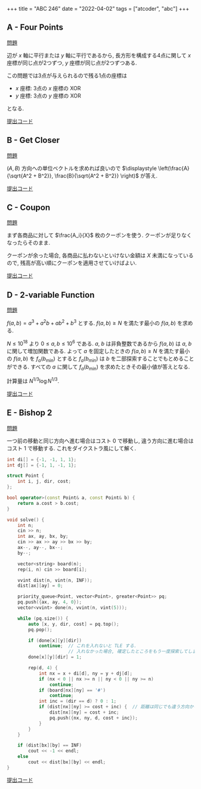 +++
title = "ABC 246"
date = "2022-04-02"
tags = ["atcoder", "abc"]
+++

## A - Four Points

[問題](https://atcoder.jp/contests/abc246/tasks/abc246_a)

辺が $x$ 軸に平行または $y$ 軸に平行であるから, 長方形を構成する4点に関して
$x$ 座標が同じ点が2つずつ, $y$ 座標が同じ点が2つずつある.

この問題では3点が与えられるので残る1点の座標は

- $x$ 座標: 3点の $x$ 座標の XOR
- $y$ 座標: 3点の $y$ 座標の XOR

となる.

[提出コード](https://atcoder.jp/contests/abc246/submissions/30673485)

## B - Get Closer

[問題](https://atcoder.jp/contests/abc246/tasks/abc246_b)

$(A, B)$ 方向への単位ベクトルを求めれば良いので $\displaystyle \left(\frac{A}{\sqrt{A^2 + B^2}}, \frac{B}{\sqrt{A^2 + B^2}} \right)$ が答え.

[提出コード](https://atcoder.jp/contests/abc246/submissions/30707352)

## C - Coupon

[問題](https://atcoder.jp/contests/abc246/tasks/abc246_c)

まず各商品に対して $\frac{A_i}{X}$ 枚のクーポンを使う. クーポンが足りなくなったらそのまま.

クーポンが余った場合, 各商品に払わないといけない金額は $X$ 未満になっているので, 残高が高い順にクーポンを適用させていけばよい.

[提出コード](https://atcoder.jp/contests/abc246/submissions/30707578)

## D - 2-variable Function

[問題](https://atcoder.jp/contests/abc246/tasks/abc246_d)

$f(a,b) = a^3 + a^2b + ab^2 + b^3$ とする.
$f(a,b) \geq N$ を満たす最小の $f(a, b)$ を求める.

$N \leq 10^{18}$ より $0 \leq a, b \leq 10^6$ である.
$a$, $b$ は非負整数であるから $f(a,b)$ は $a$, $b$ に関して増加関数である.
よって $a$ を固定したときの $f(a, b) \geq N$ を満たす最小の $f(a, b)$ を $f_a(b_{\mathrm{min}})$ とすると $f_a(b_{\mathrm{min}})$ は $b$ を二部探索することでもとめることができる.
すべての $a$ に関して $f_a(b_{\mathrm{min}})$ を求めたときその最小値が答えとなる.

計算量は $N^{1/3} \log N^{1/3}$.

[提出コード](https://atcoder.jp/contests/abc246/submissions/30652716)

## E - Bishop 2

[問題](https://atcoder.jp/contests/abc246/tasks/abc246_e)

一つ前の移動と同じ方向へ進む場合はコスト 0 で移動し, 違う方向に進む場合はコスト 1 で移動する.
これをダイクストラ風にして解く.

```cpp
int di[] = {-1, -1, 1, 1};
int dj[] = {-1, 1, -1, 1};

struct Point {
    int i, j, dir, cost;
};

bool operator>(const Point& a, const Point& b) {
    return a.cost > b.cost;
}

void solve() {
    int n;
    cin >> n;
    int ax, ay, bx, by;
    cin >> ax >> ay >> bx >> by;
    ax--, ay--, bx--;
    by--;

    vector<string> board(n);
    rep(i, n) cin >> board[i];

    vvint dist(n, vint(n, INF));
    dist[ax][ay] = 0;

    priority_queue<Point, vector<Point>, greater<Point>> pq;
    pq.push({ax, ay, 4, 0});
    vector<vvint> done(n, vvint(n, vint(5)));

    while (pq.size()) {
        auto [x, y, dir, cost] = pq.top();
        pq.pop();

        if (done[x][y][dir])
            continue;  // これを入れないと TLE する.
                       // 入れなかった場合, 確定したところをもう一度探索してしまうため.
        done[x][y][dir] = 1;

        rep(d, 4) {
            int nx = x + di[d], ny = y + dj[d];
            if (nx < 0 || nx >= n || ny < 0 || ny >= n)
                continue;
            if (board[nx][ny] == '#')
                continue;
            int inc = (dir == d) ? 0 : 1;
            if (dist[nx][ny] >= cost + inc) {  // 距離は同じでも違う方向からくるパターンもあるので = を加える
                dist[nx][ny] = cost + inc;
                pq.push({nx, ny, d, cost + inc});
            }
        }
    }

    if (dist[bx][by] == INF)
        cout << -1 << endl;
    else
        cout << dist[bx][by] << endl;
}
```

[提出コード](https://atcoder.jp/contests/abc246/submissions/30708736)
